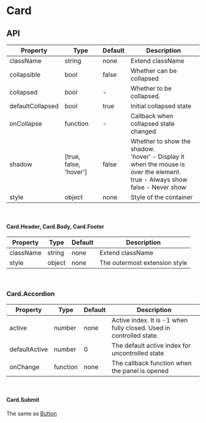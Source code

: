 # Card

<example />

## API

| Property | Type | Default | Description |
| --- | --- | --- | --- |
| className | string | none | Extend className |
| collapsible | bool | false | Whether can be collapsed |
| collapsed | bool | - | Whether to be collapsed. |
| defaultCollapsed | bool | true | Initial collapsed state |
| onCollapse | function | - | Callback when collapsed state changed |
| shadow | \[true, false, 'hover'] | false | Whether to show the shadow.<br />'hover' - Display it when the mouse is over the element.<br />true - Always show<br />false - Never show |
| style | object | none | Style of the container |

<br />

#### Card.Header, Card.Body, Card.Footer

| Property | Type | Default | Description |
| --- | --- | --- | --- |
| className | string | none | Extend className |
| style | object | none | The outermost extension style |

<br />

### Card.Accordion

| Property | Type | Default | Description |
| --- | --- | --- | --- |
| active | number | none | Active index. It is -1 when fully closed. Used in controlled state. |
| defaultActive | number | 0 | The default active index for uncontrolled state |
| onChange | function | none | The callback function when the panel is opened |

<br />

#### Card.Submit

The same as [Button](#/components/Button)